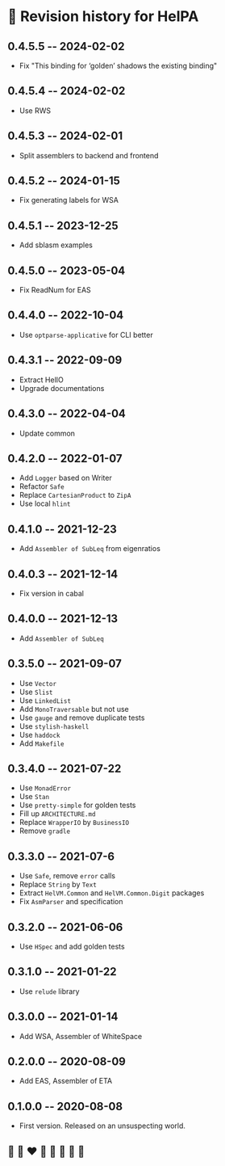 # 📅 Revision history for HelPA

## 0.4.5.5 -- 2024-02-02
* Fix "This binding for ‘golden’ shadows the existing binding"

## 0.4.5.4 -- 2024-02-02
* Use RWS

## 0.4.5.3 -- 2024-02-01
* Split assemblers to backend and frontend

## 0.4.5.2 -- 2024-01-15
* Fix generating labels for WSA

## 0.4.5.1 -- 2023-12-25
* Add sblasm examples

## 0.4.5.0 -- 2023-05-04
* Fix ReadNum for EAS

## 0.4.4.0 -- 2022-10-04
*  Use `optparse-applicative` for CLI better

## 0.4.3.1 -- 2022-09-09
* Extract HelIO
* Upgrade documentations

## 0.4.3.0 -- 2022-04-04
* Update common

## 0.4.2.0 -- 2022-01-07
* Add `Logger` based on Writer
* Refactor `Safe`
* Replace `CartesianProduct` to `ZipA`
* Use local `hlint`

## 0.4.1.0 -- 2021-12-23
* Add `Assembler of SubLeq` from eigenratios

## 0.4.0.3 -- 2021-12-14
* Fix version in cabal

## 0.4.0.0 -- 2021-12-13
* Add `Assembler of SubLeq`

## 0.3.5.0 -- 2021-09-07
* Use `Vector`
* Use `Slist`
* Use `LinkedList`
* Add `MonoTraversable` but not use
* Use `gauge` and remove duplicate tests
* Use `stylish-haskell`
* Use `haddock`
* Add `Makefile`

## 0.3.4.0 -- 2021-07-22
* Use `MonadError`
* Use `Stan`
* Use `pretty-simple` for golden tests
* Fill up `ARCHITECTURE.md`
* Replace `WrapperIO` by `BusinessIO`
* Remove `gradle`

## 0.3.3.0 -- 2021-07-6
* Use `Safe`, remove `error` calls
* Replace `String` by `Text`
* Extract `HelVM.Common` and `HelVM.Common.Digit` packages
* Fix `AsmParser` and specification

## 0.3.2.0  -- 2021-06-06
* Use `HSpec` and add golden tests

## 0.3.1.0  -- 2021-01-22
* Use `relude` library

## 0.3.0.0  -- 2021-01-14
* Add WSA, Assembler of WhiteSpace

## 0.2.0.0  -- 2020-08-09
* Add EAS, Assembler of ETA

## 0.1.0.0  -- 2020-08-08
* First version. Released on an unsuspecting world.

## 🦄 🌈 ❤️ 💛 💚 💙 🤍 🖤

